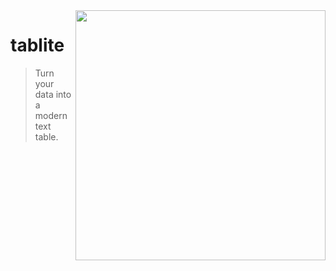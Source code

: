 <img src="https://i.ibb.co/wB7JP2X/logo-transparent.png" width="400" align="right"/>

# tablite

> Turn your data into a modern text table.

